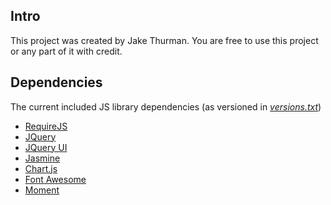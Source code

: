 ## Intro
This project was created by Jake Thurman. You are free to use this project or any part of it with credit.

## Dependencies
The current included JS library dependencies (as versioned in *[versions.txt](versions.txt)*)

- [RequireJS](http://www.requirejs.org)
- [JQuery](http://jquery.com/)
- [JQuery UI](https://jqueryui.com/)
- [Jasmine](http://jasmine.github.io/)
- [Chart.js](http://www.chartjs.org)
- [Font Awesome](http://fortawesome.github.io/Font-Awesome/)
- [Moment](http://momentjs.com/)